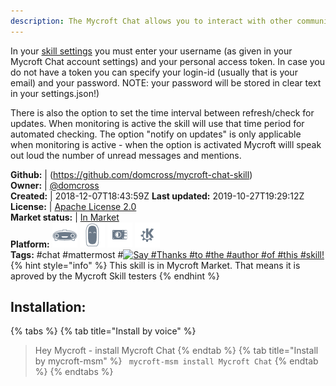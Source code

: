 ```yaml
---
description: The Mycroft Chat allows you to interact with other community users. This skill allows you to monitor Mycroft Chat and find out if you have been mentioned or if there are unread messages. The messages can be read to you by Mycroft as well
---
```

In your [skill settings](https://home.mycroft.ai) you must enter your username (as given in your Mycroft Chat account settings) and your personal access token.
In case you do not have a token you can specify your login-id (usually that is your email) and your password.
NOTE: your password will be stored in clear text in your settings.json!)

There is also the option to set the time interval between refresh/check for updates.
When monitoring is active the skill will use that time period for automated checking.
The option "notify on updates" is only applicable when monitoring is active -
when the option is activated Mycroft willl speak out loud the number of unread messages and mentions.

**Github:** | (https://github.com/domcross/mycroft-chat-skill)  
**Owner:** | [@domcross](https://github.com/domcross)  
**Created:** | 2018-12-07T18:43:59Z  **Last updated:** 2019-10-27T19:29:12Z  
**License:** | [Apache License 2.0](https://api.github.com/licenses/apache-2.0)  
**Market status:** | [In Market](https://market.mycroft.ai/skill/mycroft-chat)  
**Platform:**   ![](.gitbook/assets/mark-1-icon.png)  ![](.gitbook/assets/mark-2-icon.png)  ![](.gitbook/assets/picroft-icon.png)  ![](.gitbook/assets/kde.png)   
**Tags:** \#chat \#mattermost \#[![Say \#Thanks \#to \#the \#author \#of \#this \#skill!](https://img.shields.io/badge/Say%20Thanks-!-1EAEDB.svg)](https://saythanks.io/to/domcross)   
{% hint style="info" %}
This skill is in Mycroft Market. That means it is aproved by the Mycroft Skill testers
{% endhint %}
    
## Installation:  
{% tabs %}
{% tab title="Install by voice" %}
> Hey Mycroft - install Mycroft Chat
{% endtab %}
  {% tab title="Install by mycroft-msm" %}
``` mycroft-msm install Mycroft Chat```
{% endtab %}
  {% endtabs %}
  